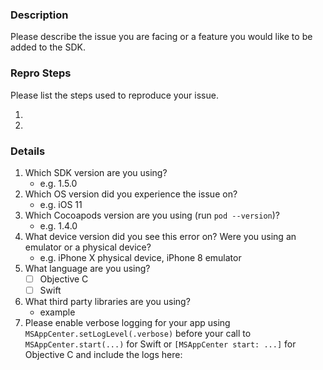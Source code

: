 ### **Description**

Please describe the issue you are facing or a feature you would like to be added to the SDK.

<!-- If making a feature request, remove the below information -->
### **Repro Steps**

Please list the steps used to reproduce your issue.

1.
2.

### **Details**

1. Which SDK version are you using?
    - e.g. 1.5.0
2. Which OS version did you experience the issue on?
    - e.g. iOS 11
3. Which Cocoapods version are you using (run `pod --version`)?
    - e.g. 1.4.0
4. What device version did you see this error on?  Were you using an emulator or a physical device?
    - e.g. iPhone X physical device, iPhone 8 emulator
5. What language are you using?
    - [ ] Objective C
    - [ ] Swift
6. What third party libraries are you using?
    - example
7. Please enable verbose logging for your app using `MSAppCenter.setLogLevel(.verbose)` before your call to `MSAppCenter.start(...)` for Swift or `[MSAppCenter start: ...]` for Objective C and include the logs here:

